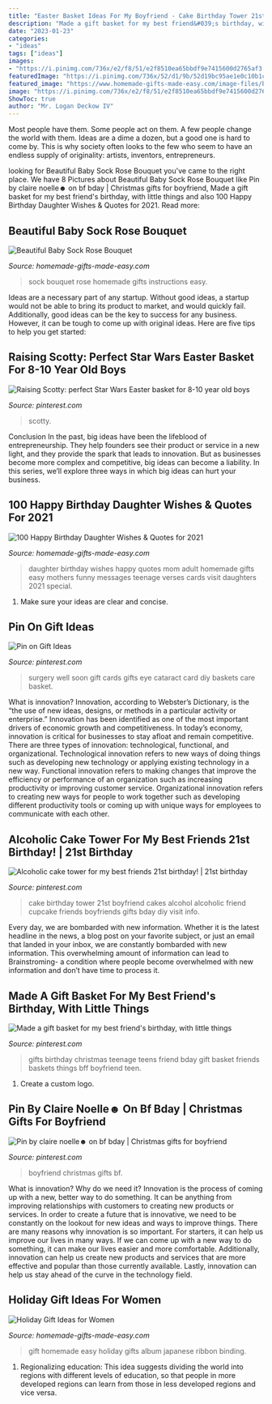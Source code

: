 ```yaml
---
title: "Easter Basket Ideas For My Boyfriend - Cake Birthday Tower 21st Boyfriend Cakes Alcohol Alcoholic Friend Cupcake Friends Boyfriends Gifts Bday Diy Visit Info"
description: "Made a gift basket for my best friend&#039;s birthday, with little things"
date: "2023-01-23"
categories:
- "ideas"
tags: ["ideas"]
images:
- "https://i.pinimg.com/736x/e2/f8/51/e2f8510ea65bbdf9e7415600d2765af3.jpg"
featuredImage: "https://i.pinimg.com/736x/52/d1/9b/52d19bc95ae1e0c10b1cb245d2abc8b1--surgery-gift-basket-get-well-soon-gift-ideas-after-surgery.jpg"
featured_image: "https://www.homemade-gifts-made-easy.com/image-files/birthday-wishes-for-daughter-mothers-treasure-600x900.jpg"
image: "https://i.pinimg.com/736x/e2/f8/51/e2f8510ea65bbdf9e7415600d2765af3.jpg"
ShowToc: true
author: "Mr. Logan Deckow IV"
---
```



Most people have them. Some people act on them. A few people change the world with them. Ideas are a dime a dozen, but a good one is hard to come by. This is why society often looks to the few who seem to have an endless supply of originality: artists, inventors, entrepreneurs.

	

		
looking for Beautiful Baby Sock Rose Bouquet you've came to the right place. We have 8 Pictures about Beautiful Baby Sock Rose Bouquet like Pin by claire noelle☻ on bf bday | Christmas gifts for boyfriend, Made a gift basket for my best friend&#039;s birthday, with little things and also 100 Happy Birthday Daughter Wishes &amp; Quotes for 2021. Read more:
		
    
## Beautiful Baby Sock Rose Bouquet

<img loading=lazy src="https://www.homemade-gifts-made-easy.com/images/baby-sock-rose-bouquet-instructions.jpg" onerror="this.onerror=null;this.src='https://tse1.mm.bing.net/th?id=OIP.mEgn6OhNpSeTk5_AVXyY8AHaOm&amp;pid=15.1';" alt="Beautiful Baby Sock Rose Bouquet">

_Source: homemade-gifts-made-easy.com_

>sock bouquet rose homemade gifts instructions easy. 

	

Ideas are a necessary part of any startup. Without good ideas, a startup would not be able to bring its product to market, and would quickly fail. Additionally, good ideas can be the key to success for any business. However, it can be tough to come up with original ideas. Here are five tips to help you get started: 

    
## Raising Scotty: Perfect Star Wars Easter Basket For 8-10 Year Old Boys

<img loading=lazy src="https://i.pinimg.com/736x/18/4d/d7/184dd74c25abfe3f35ca7813fde2a609--easter-basket-ideas-easter-baskets.jpg" onerror="this.onerror=null;this.src='https://tse1.mm.bing.net/th?id=OIP.aQM6MQY5COuHJSR2p1phTQHaJ7&amp;pid=15.1';" alt="Raising Scotty: perfect Star Wars Easter basket for 8-10 year old boys">

_Source: pinterest.com_

>scotty. 

	

Conclusion
In the past, big ideas have been the lifeblood of entrepreneurship. They help founders see their product or service in a new light, and they provide the spark that leads to innovation. But as businesses become more complex and competitive, big ideas can become a liability. In this series, we’ll explore three ways in which big ideas can hurt your business.

    
## 100 Happy Birthday Daughter Wishes &amp; Quotes For 2021

<img loading=lazy src="https://www.homemade-gifts-made-easy.com/image-files/birthday-wishes-for-daughter-mothers-treasure-600x900.jpg" onerror="this.onerror=null;this.src='https://tse3.mm.bing.net/th?id=OIP.M3r_FmbYJqIrdSrEJ1ZXfgHaLH&amp;pid=15.1';" alt="100 Happy Birthday Daughter Wishes &amp; Quotes for 2021">

_Source: homemade-gifts-made-easy.com_

>daughter birthday wishes happy quotes mom adult homemade gifts easy mothers funny messages teenage verses cards visit daughters 2021 special. 

	

1. Make sure your ideas are clear and concise.

    
## Pin On Gift Ideas

<img loading=lazy src="https://i.pinimg.com/736x/52/d1/9b/52d19bc95ae1e0c10b1cb245d2abc8b1--surgery-gift-basket-get-well-soon-gift-ideas-after-surgery.jpg" onerror="this.onerror=null;this.src='https://tse3.mm.bing.net/th?id=OIP.ohw08_iif68VzVpO444jBwAAAA&amp;pid=15.1';" alt="Pin on Gift Ideas">

_Source: pinterest.com_

>surgery well soon gift cards gifts eye cataract card diy baskets care basket. 

	

What is innovation?
Innovation, according to Webster’s Dictionary, is the “the use of new ideas, designs, or methods in a particular activity or enterprise.” Innovation has been identified as one of the most important drivers of economic growth and competitiveness. In today’s economy, innovation is critical for businesses to stay afloat and remain competitive. There are three types of innovation: technological, functional, and organizational.
Technological innovation refers to new ways of doing things such as developing new technology or applying existing technology in a new way. Functional innovation refers to making changes that improve the efficiency or performance of an organization such as increasing productivity or improving customer service. Organizational innovation refers to creating new ways for people to work together such as developing different productivity tools or coming up with unique ways for employees to communicate with each other.

    
## Alcoholic Cake Tower For My Best Friends 21st Birthday! | 21st Birthday

<img loading=lazy src="https://i.pinimg.com/736x/3d/51/ec/3d51ec09cfafe0943ff7af4eb89cc67e--alcohol-tower-cake-st-birthday-ideas-for-best-friend.jpg" onerror="this.onerror=null;this.src='https://tse3.mm.bing.net/th?id=OIP.2qz2doA1bOiOrVBsYplidQHaJ3&amp;pid=15.1';" alt="Alcoholic cake tower for my best friends 21st birthday! | 21st birthday">

_Source: pinterest.com_

>cake birthday tower 21st boyfriend cakes alcohol alcoholic friend cupcake friends boyfriends gifts bday diy visit info. 

	

Every day, we are bombarded with new information. Whether it is the latest headline in the news, a blog post on your favorite subject, or just an email that landed in your inbox, we are constantly bombarded with new information. This overwhelming amount of information can lead to Brainstroming- a condition where people become overwhelmed with new information and don’t have time to process it.

    
## Made A Gift Basket For My Best Friend&#039;s Birthday, With Little Things

<img loading=lazy src="https://i.pinimg.com/736x/a2/86/08/a286082e2d61ba16991cae1ed90c797b--my-best-friends-birthday-birthday-gifts.jpg" onerror="this.onerror=null;this.src='https://tse4.mm.bing.net/th?id=OIP.v81Bxso3xjsBXmWpKMI0gAHaJ3&amp;pid=15.1';" alt="Made a gift basket for my best friend&#039;s birthday, with little things">

_Source: pinterest.com_

>gifts birthday christmas teenage teens friend bday gift basket friends baskets things bff boyfriend teen. 

	

1. Create a custom logo.

    
## Pin By Claire Noelle☻ On Bf Bday | Christmas Gifts For Boyfriend

<img loading=lazy src="https://i.pinimg.com/736x/e2/f8/51/e2f8510ea65bbdf9e7415600d2765af3.jpg" onerror="this.onerror=null;this.src='https://tse3.mm.bing.net/th?id=OIP.1PLuHH3S0Jn_2XFMTS6GrQHaNK&amp;pid=15.1';" alt="Pin by claire noelle☻ on bf bday | Christmas gifts for boyfriend">

_Source: pinterest.com_

>boyfriend christmas gifts bf. 

	

What is innovation? Why do we need it?
Innovation is the process of coming up with a new, better way to do something. It can be anything from improving relationships with customers to creating new products or services. In order to create a future that is innovative, we need to be constantly on the lookout for new ideas and ways to improve things.
There are many reasons why innovation is so important. For starters, it can help us improve our lives in many ways. If we can come up with a new way to do something, it can make our lives easier and more comfortable. Additionally, innovation can help us create new products and services that are more effective and popular than those currently available. Lastly, innovation can help us stay ahead of the curve in the technology field.

    
## Holiday Gift Ideas For Women

<img loading=lazy src="http://www.homemade-gifts-made-easy.com/image-files/how-to-make-a-book-800x474.jpg" onerror="this.onerror=null;this.src='https://tse2.mm.bing.net/th?id=OIP.TvS2laXvwE-a0rtD5rSB1gHaEY&amp;pid=15.1';" alt="Holiday Gift Ideas for Women">

_Source: homemade-gifts-made-easy.com_

>gift homemade easy holiday gifts album japanese ribbon binding. 

	

1. Regionalizing education: This idea suggests dividing the world into regions with different levels of education, so that people in more developed regions can learn from those in less developed regions and vice versa.

